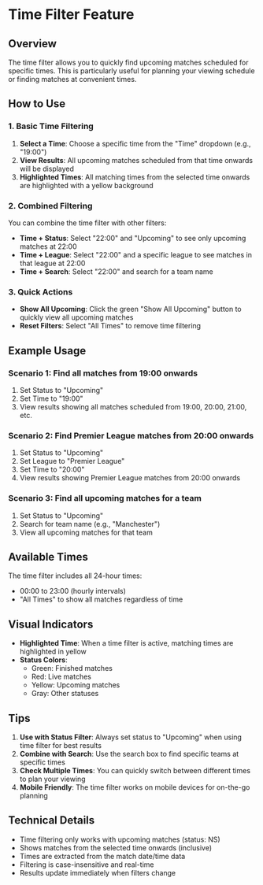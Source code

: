 # Time Filter Feature

## Overview

The time filter allows you to quickly find upcoming matches scheduled for specific times. This is particularly useful for planning your viewing schedule or finding matches at convenient times.

## How to Use

### 1. Basic Time Filtering

1. **Select a Time**: Choose a specific time from the "Time" dropdown (e.g., "19:00")
2. **View Results**: All upcoming matches scheduled from that time onwards will be displayed
3. **Highlighted Times**: All matching times from the selected time onwards are highlighted with a yellow background

### 2. Combined Filtering

You can combine the time filter with other filters:

- **Time + Status**: Select "22:00" and "Upcoming" to see only upcoming matches at 22:00
- **Time + League**: Select "22:00" and a specific league to see matches in that league at 22:00
- **Time + Search**: Select "22:00" and search for a team name

### 3. Quick Actions

- **Show All Upcoming**: Click the green "Show All Upcoming" button to quickly view all upcoming matches
- **Reset Filters**: Select "All Times" to remove time filtering

## Example Usage

### Scenario 1: Find all matches from 19:00 onwards
1. Set Status to "Upcoming"
2. Set Time to "19:00"
3. View results showing all matches scheduled from 19:00, 20:00, 21:00, etc.

### Scenario 2: Find Premier League matches from 20:00 onwards
1. Set Status to "Upcoming"
2. Set League to "Premier League"
3. Set Time to "20:00"
4. View results showing Premier League matches from 20:00 onwards

### Scenario 3: Find all upcoming matches for a team
1. Set Status to "Upcoming"
2. Search for team name (e.g., "Manchester")
3. View all upcoming matches for that team

## Available Times

The time filter includes all 24-hour times:
- 00:00 to 23:00 (hourly intervals)
- "All Times" to show all matches regardless of time

## Visual Indicators

- **Highlighted Time**: When a time filter is active, matching times are highlighted in yellow
- **Status Colors**: 
  - Green: Finished matches
  - Red: Live matches
  - Yellow: Upcoming matches
  - Gray: Other statuses

## Tips

1. **Use with Status Filter**: Always set status to "Upcoming" when using time filter for best results
2. **Combine with Search**: Use the search box to find specific teams at specific times
3. **Check Multiple Times**: You can quickly switch between different times to plan your viewing
4. **Mobile Friendly**: The time filter works on mobile devices for on-the-go planning

## Technical Details

- Time filtering only works with upcoming matches (status: NS)
- Shows matches from the selected time onwards (inclusive)
- Times are extracted from the match date/time data
- Filtering is case-insensitive and real-time
- Results update immediately when filters change 